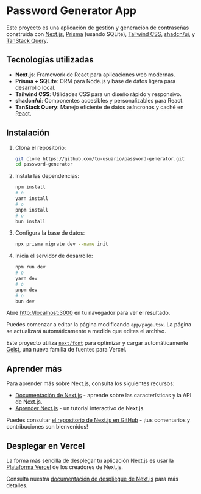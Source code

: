 # Password Generator App

Este proyecto es una aplicación de gestión y generación de contraseñas construida con [Next.js](https://nextjs.org), [Prisma](https://www.prisma.io/) (usando SQLite), [Tailwind CSS](https://tailwindcss.com/), [shadcn/ui](https://ui.shadcn.com/), y [TanStack Query](https://tanstack.com/query/latest).

## Tecnologías utilizadas

-   **Next.js**: Framework de React para aplicaciones web modernas.
-   **Prisma + SQLite**: ORM para Node.js y base de datos ligera para desarrollo local.
-   **Tailwind CSS**: Utilidades CSS para un diseño rápido y responsivo.
-   **shadcn/ui**: Componentes accesibles y personalizables para React.
-   **TanStack Query**: Manejo eficiente de datos asíncronos y caché en React.

## Instalación

1. Clona el repositorio:

    ```bash
    git clone https://github.com/tu-usuario/password-generator.git
    cd password-generator
    ```

2. Instala las dependencias:

    ```bash
    npm install
    # o
    yarn install
    # o
    pnpm install
    # o
    bun install
    ```

3. Configura la base de datos:

    ```bash
    npx prisma migrate dev --name init
    ```

4. Inicia el servidor de desarrollo:

    ```bash
    npm run dev
    # o
    yarn dev
    # o
    pnpm dev
    # o
    bun dev
    ```

Abre [http://localhost:3000](http://localhost:3000) en tu navegador para ver el resultado.

Puedes comenzar a editar la página modificando `app/page.tsx`. La página se actualizará automáticamente a medida que edites el archivo.

Este proyecto utiliza [`next/font`](https://nextjs.org/docs/app/building-your-application/optimizing/fonts) para optimizar y cargar automáticamente [Geist](https://vercel.com/font), una nueva familia de fuentes para Vercel.

## Aprender más

Para aprender más sobre Next.js, consulta los siguientes recursos:

-   [Documentación de Next.js](https://nextjs.org/docs) - aprende sobre las características y la API de Next.js.
-   [Aprender Next.js](https://nextjs.org/learn) - un tutorial interactivo de Next.js.

Puedes consultar [el repositorio de Next.js en GitHub](https://github.com/vercel/next.js) - ¡tus comentarios y contribuciones son bienvenidos!

## Desplegar en Vercel

La forma más sencilla de desplegar tu aplicación Next.js es usar la [Plataforma Vercel](https://vercel.com/new?utm_medium=default-template&filter=next.js&utm_source=create-next-app&utm_campaign=create-next-app-readme) de los creadores de Next.js.

Consulta nuestra [documentación de despliegue de Next.js](https://nextjs.org/docs/app/building-your-application/deploying) para más detalles.

